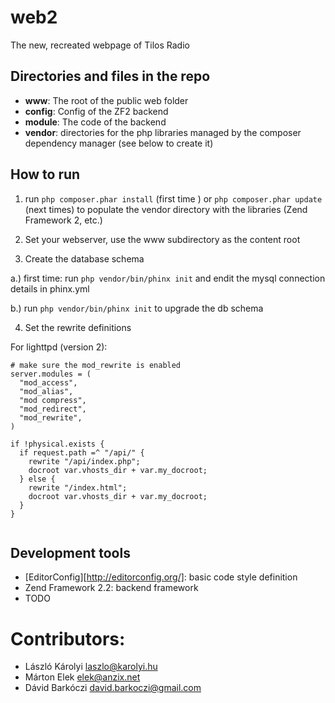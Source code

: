 web2
====

The new, recreated webpage of Tilos Radio

Directories and files in the repo
---------------------------------

* __www__: The root of the public web folder
* __config__: Config of the ZF2 backend
* __module__: The code of the backend
* __vendor__: directories for the php libraries managed by the composer dependency manager (see below to create it)

How to run
----------

1. run ```php composer.phar install``` (first time ) or ```php composer.phar update``` (next times) to populate the vendor directory
 with the libraries (Zend Framework 2, etc.)

2. Set your webserver, use the www subdirectory as the content root

3. Create the database schema

  a.) first time: run ```php vendor/bin/phinx init``` and endit the mysql connection details in phinx.yml

  b.) run ```php vendor/bin/phinx init``` to upgrade the db schema

4. Set the rewrite definitions

For lighttpd (version 2):
```
# make sure the mod_rewrite is enabled
server.modules = (
  "mod_access",
  "mod_alias",
  "mod compress",
  "mod_redirect",
  "mod_rewrite",
)

if !physical.exists {
  if request.path =^ "/api/" {
    rewrite "/api/index.php";
    docroot var.vhosts_dir + var.my_docroot;
  } else {
    rewrite "/index.html";
    docroot var.vhosts_dir + var.my_docroot;
  }
}


```

Development tools
-----------------

* [EditorConfig][http://editorconfig.org/]: basic code style definition
* Zend Framework 2.2: backend framework
* TODO

Contributors:
=============
- László Károlyi laszlo@karolyi.hu
- Márton Elek elek@anzix.net
- Dávid Barkóczi david.barkoczi@gmail.com
